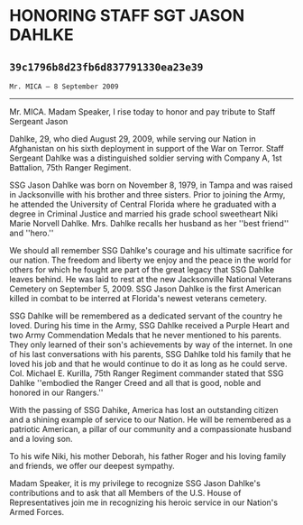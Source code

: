 # HONORING STAFF SGT JASON DAHLKE
## `39c1796b8d23fb6d837791330ea23e39`
`Mr. MICA — 8 September 2009`

---


Mr. MICA. Madam Speaker, I rise today to honor and pay tribute to 
Staff Sergeant Jason


Dahlke, 29, who died August 29, 2009, while serving our Nation in 
Afghanistan on his sixth deployment in support of the War on Terror. 
Staff Sergeant Dahlke was a distinguished soldier serving with Company 
A, 1st Battalion, 75th Ranger Regiment.

SSG Jason Dahlke was born on November 8, 1979, in Tampa and was 
raised in Jacksonville with his brother and three sisters. Prior to 
joining the Army, he attended the University of Central Florida where 
he graduated with a degree in Criminal Justice and married his grade 
school sweetheart Niki Marie Norvell Dahlke. Mrs. Dahlke recalls her 
husband as her ''best friend'' and ''hero.''

We should all remember SSG Dahlke's courage and his ultimate 
sacrifice for our nation. The freedom and liberty we enjoy and the 
peace in the world for others for which he fought are part of the great 
legacy that SSG Dahlke leaves behind. He was laid to rest at the new 
Jacksonville National Veterans Cemetery on September 5, 2009. SSG Jason 
Dahlke is the first American killed in combat to be interred at 
Florida's newest veterans cemetery.

SSG Dahlke will be remembered as a dedicated servant of the country 
he loved. During his time in the Army, SSG Dahlke received a Purple 
Heart and two Army Commendation Medals that he never mentioned to his 
parents. They only learned of their son's achievements by way of the 
internet. In one of his last conversations with his parents, SSG Dahlke 
told his family that he loved his job and that he would continue to do 
it as long as he could serve. Col. Michael E. Kurilla, 75th Ranger 
Regiment commander stated that SSG Dahlke ''embodied the Ranger Creed 
and all that is good, noble and honored in our Rangers.''

With the passing of SSG Dahike, America has lost an outstanding 
citizen and a shining example of service to our Nation. He will be 
remembered as a patriotic American, a pillar of our community and a 
compassionate husband and a loving son.

To his wife Niki, his mother Deborah, his father Roger and his loving 
family and friends, we offer our deepest sympathy.

Madam Speaker, it is my privilege to recognize SSG Jason Dahlke's 
contributions and to ask that all Members of the U.S. House of 
Representatives join me in recognizing his heroic service in our 
Nation's Armed Forces.
